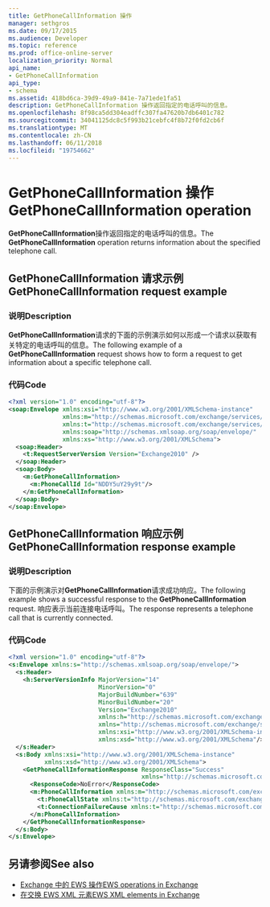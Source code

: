 ```yaml
---
title: GetPhoneCallInformation 操作
manager: sethgros
ms.date: 09/17/2015
ms.audience: Developer
ms.topic: reference
ms.prod: office-online-server
localization_priority: Normal
api_name:
- GetPhoneCallInformation
api_type:
- schema
ms.assetid: 418bd6ca-39d9-49a9-841e-7a71ede1fa51
description: GetPhoneCallInformation 操作返回指定的电话呼叫的信息。
ms.openlocfilehash: 8f98ca5dd304eadffc307fa47620b7db6401c782
ms.sourcegitcommit: 34041125dc8c5f993b21cebfc4f8b72f0fd2cb6f
ms.translationtype: MT
ms.contentlocale: zh-CN
ms.lasthandoff: 06/11/2018
ms.locfileid: "19754662"
---
```

# <a name="getphonecallinformation-operation"></a><span data-ttu-id="730ee-103">GetPhoneCallInformation 操作</span><span class="sxs-lookup"><span data-stu-id="730ee-103">GetPhoneCallInformation operation</span></span>

<span data-ttu-id="730ee-104">**GetPhoneCallInformation**操作返回指定的电话呼叫的信息。</span><span class="sxs-lookup"><span data-stu-id="730ee-104">The **GetPhoneCallInformation** operation returns information about the specified telephone call.</span></span> 
  
## <a name="getphonecallinformation-request-example"></a><span data-ttu-id="730ee-105">GetPhoneCallInformation 请求示例</span><span class="sxs-lookup"><span data-stu-id="730ee-105">GetPhoneCallInformation request example</span></span>

### <a name="description"></a><span data-ttu-id="730ee-106">说明</span><span class="sxs-lookup"><span data-stu-id="730ee-106">Description</span></span>

<span data-ttu-id="730ee-107">**GetPhoneCallInformation**请求的下面的示例演示如何以形成一个请求以获取有关特定的电话呼叫的信息。</span><span class="sxs-lookup"><span data-stu-id="730ee-107">The following example of a **GetPhoneCallInformation** request shows how to form a request to get information about a specific telephone call.</span></span> 
  
### <a name="code"></a><span data-ttu-id="730ee-108">代码</span><span class="sxs-lookup"><span data-stu-id="730ee-108">Code</span></span>

```xml
<?xml version="1.0" encoding="utf-8"?>
<soap:Envelope xmlns:xsi="http://www.w3.org/2001/XMLSchema-instance"
               xmlns:m="http://schemas.microsoft.com/exchange/services/2006/messages"
               xmlns:t="http://schemas.microsoft.com/exchange/services/2006/types"
               xmlns:soap="http://schemas.xmlsoap.org/soap/envelope/"
               xmlns:xs="http://www.w3.org/2001/XMLSchema">
  <soap:Header>
    <t:RequestServerVersion Version="Exchange2010" />
  </soap:Header>
  <soap:Body>
    <m:GetPhoneCallInformation>
      <m:PhoneCallId Id="NDDY5uY29y9t"/>
    </m:GetPhoneCallInformation>
  </soap:Body>
</soap:Envelope>
```

## <a name="getphonecallinformation-response-example"></a><span data-ttu-id="730ee-109">GetPhoneCallInformation 响应示例</span><span class="sxs-lookup"><span data-stu-id="730ee-109">GetPhoneCallInformation response example</span></span>

### <a name="description"></a><span data-ttu-id="730ee-110">说明</span><span class="sxs-lookup"><span data-stu-id="730ee-110">Description</span></span>

<span data-ttu-id="730ee-111">下面的示例演示对**GetPhoneCallInformation**请求成功响应。</span><span class="sxs-lookup"><span data-stu-id="730ee-111">The following example shows a successful response to the **GetPhoneCallInformation** request.</span></span> <span data-ttu-id="730ee-112">响应表示当前连接电话呼叫。</span><span class="sxs-lookup"><span data-stu-id="730ee-112">The response represents a telephone call that is currently connected.</span></span> 
  
### <a name="code"></a><span data-ttu-id="730ee-113">代码</span><span class="sxs-lookup"><span data-stu-id="730ee-113">Code</span></span>

```xml
<?xml version="1.0" encoding="utf-8"?>
<s:Envelope xmlns:s="http://schemas.xmlsoap.org/soap/envelope/">
  <s:Header>
    <h:ServerVersionInfo MajorVersion="14" 
                         MinorVersion="0" 
                         MajorBuildNumber="639" 
                         MinorBuildNumber="20" 
                         Version="Exchange2010" 
                         xmlns:h="http://schemas.microsoft.com/exchange/services/2006/types" 
                         xmlns="http://schemas.microsoft.com/exchange/services/2006/types" 
                         xmlns:xsi="http://www.w3.org/2001/XMLSchema-instance" 
                         xmlns:xsd="http://www.w3.org/2001/XMLSchema"/>
  </s:Header>
  <s:Body xmlns:xsi="http://www.w3.org/2001/XMLSchema-instance" 
          xmlns:xsd="http://www.w3.org/2001/XMLSchema">
    <GetPhoneCallInformationResponse ResponseClass="Success" 
                                     xmlns="http://schemas.microsoft.com/exchange/services/2006/messages">
      <ResponseCode>NoError</ResponseCode>
      <m:PhoneCallInformation xmlns:m="http://schemas.microsoft.com/exchange/services/2006/messages">
        <t:PhoneCallState xmlns:t="http://schemas.microsoft.com/exchange/services/2006/types">Connected</t:PhoneCallState>
        <t:ConnectionFailureCause xmlns:t="http://schemas.microsoft.com/exchange/services/2006/types">None</t:ConnectionFailureCause>
      </m:PhoneCallInformation>
    </GetPhoneCallInformationResponse>
  </s:Body>
</s:Envelope>
```

## <a name="see-also"></a><span data-ttu-id="730ee-114">另请参阅</span><span class="sxs-lookup"><span data-stu-id="730ee-114">See also</span></span>

- [<span data-ttu-id="730ee-115">Exchange 中的 EWS 操作</span><span class="sxs-lookup"><span data-stu-id="730ee-115">EWS operations in Exchange</span></span>](ews-operations-in-exchange.md)
- [<span data-ttu-id="730ee-116">在交换 EWS XML 元素</span><span class="sxs-lookup"><span data-stu-id="730ee-116">EWS XML elements in Exchange</span></span>](ews-xml-elements-in-exchange.md)

